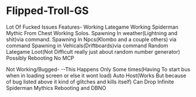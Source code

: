 # Flipped-Troll-GS
Lot Of Fucked Issues
Features-
Working Lategame
Working Spiderman Mythic From Chest
Working Solos.
Spawning In weather(Lightning and shit)via command.
Spawning In Npcs(Klombo and a couple others) via command
Spawning in Vehicals(Driftboards)via command
Random Lategame Loot(Not Difficult really just about random number generator)
Possibly Rebooting
No MCP

Not Working/Bugged-
--This Happens Only Some times(Having To start bus when in loading screen or else it wont load)
Auto Host(Works But because of bug listed above it kind of glitches and kills itself)
Can Drop Infinite Spiderman Mythics
Rebooting and DBNO

